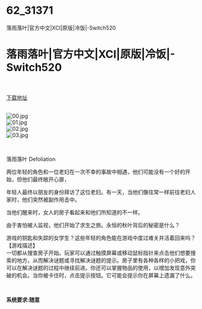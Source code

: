# 62_31371
落雨落叶|官方中文|XCI|原版|冷饭|-Switch520
# 落雨落叶|官方中文|XCI|原版|冷饭|-Switch520
 <br/></br>
[下载地址](https://www.switch520.cc/article/31371 "下载地址")
<br/></br>

<p><img title="00.jpg" src="https://www.switch520.cc/muke_img/2022_05_17_d24593f9cf415.jpg" alt="00.jpg"><br>
<img title="01.jpg" src="https://www.switch520.cc/muke_img/2022_05_17_f529bfcd90027.jpg" alt="01.jpg"><br>
<img title="02.jpg" src="https://www.switch520.cc/muke_img/2022_05_17_1904ab54c352d.jpg" alt="02.jpg"><br>
<img title="03.jpg" src="https://www.switch520.cc/muke_img/2022_05_17_b724871c05729.jpg" alt="03.jpg"></p>
<p>&nbsp;</p>
<p>落雨落叶 Defoliation</p>
<p>两位年轻的角色和一位老妇在一次不幸的事故中相遇，他们可能没有一个好的开始，但他们最终敞开心扉，</p>
<p>年轻人最终以朋友的身份拜访了这位老妇。有一天，当他们像往常一样前往老妇人家时，他们突然被副作用击中。</p>
<p>当他们醒来时，女人的房子看起来和他们所知道的不一样。</p>
<p>由于害怕被人监视，他们开始了求生之旅。永恒的秋叶背后的秘密是什么？</p>
<p>游戏的钥匙和失踪的女学生？这些年轻的角色能在游戏中度过难关并活着回来吗？<br>
【游戏描述】<br>
一切都从搜查房子开始。玩家可以通过触摸屏幕或移动鼠标指针来点击他们想要搜索的地方，从而解决谜题或寻找解决谜题的提示。房子里有各种各样的小把戏，你可以在解决谜题的过程中继续前进。你还可以掌握物品的使用，以增加发现意外突破的机会。当你被卡住时，点击提示按钮。它可能会提示你在屏幕上遗漏了什么。</p>
<p>&nbsp;</p>
<p><strong>系统要求:随意</strong></p>



